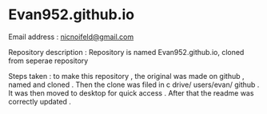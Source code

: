 # Evan952.github.io




Email address : nicnoifeld@gmail.com

Repository description : Repository is named Evan952.github.io, cloned from seperae repository 

Steps taken : to make this repository , the original was made on github , named and cloned . Then the clone was filed in c drive/ users/evan/ github . It was then moved to desktop for quick access . After that the readme was correctly updated .